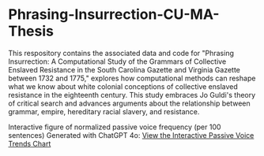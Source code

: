 # Phrasing-Insurrection-CU-MA-Thesis
This respository contains the associated data and code for "Phrasing Insurrection: A Computational Study of the Grammars of Collective Enslaved Resistance in the
South Carolina Gazette and Virginia Gazette between 1732 and 1775," explores how computational methods can reshape what we know about white colonial conceptions of collective enslaved resistance in the eighteenth century. This study embraces Jo Guldi's theory of critical search and advances arguments about the relationship between grammar, empire, hereditary racial slavery, and resistance.

Interactive figure of normalized passive voice frequency (per 100 sentences) Generated with ChatGPT 4o:
[View the Interactive Passive Voice Trends Chart](https://your-username.github.io/your-repo-name/Passive_Voice_Trends_Interactive.html)

